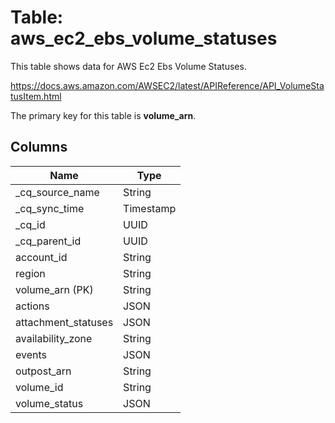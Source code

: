 # Table: aws_ec2_ebs_volume_statuses

This table shows data for AWS Ec2 Ebs Volume Statuses.

https://docs.aws.amazon.com/AWSEC2/latest/APIReference/API_VolumeStatusItem.html

The primary key for this table is **volume_arn**.

## Columns

| Name          | Type          |
| ------------- | ------------- |
|_cq_source_name|String|
|_cq_sync_time|Timestamp|
|_cq_id|UUID|
|_cq_parent_id|UUID|
|account_id|String|
|region|String|
|volume_arn (PK)|String|
|actions|JSON|
|attachment_statuses|JSON|
|availability_zone|String|
|events|JSON|
|outpost_arn|String|
|volume_id|String|
|volume_status|JSON|
